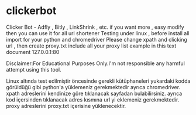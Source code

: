 # clickerbot
Clicker Bot - Adfly , Bitly , LinkShrink , etc. if you want more , easy modify then you can use it for all url shortener
Testing under linux , before install all import for your python and chromedriver 
Please change xpath and clicking url , then create proxy.txt include all your proxy list example in this text document 127.0.0.1:80

Disclaimer:For Educational Purposes Only.I'm not responsible any harmful attempt using this tool.

Linux altında test edilmiştir öncesinde gerekli kütüphaneleri yukardaki kodda görüldüğü gibi python'a yüklemeniz gerekmektedir ayrıca chromedriver.
xpath adreslerini kendinize göre tıklanacak sayfadan bulabilirsiniz. ayrıca kod içersinden tıklanacak adres kısmına url yi eklemeniz gerekmektedir.
proxy adreslerini proxy.txt içerisine yüklenecektir. 

